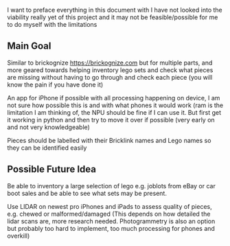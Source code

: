 I want to preface everything in this document with I have not looked into the viability really yet of this project and it may not be feasible/possible for me to do myself with the limitations

## Main Goal
Similar to brickognize https://brickognize.com but for multiple parts, and more geared towards helping inventory lego sets and check what pieces are missing without having to go through and check each piece (you will know the pain if you have done it)

An app for iPhone if possible with all processing happening on device, I am not sure how possible this is and with what phones it would work (ram is the limitation I am thinking of, the NPU should be fine if I can use it. But first get it working in python and then try to move it over if possible (very early on and not very knowledgeable)

Pieces should be labelled with their Bricklink names and Lego names so they can be identified easily

## Possible Future Idea
Be able to inventory a large selection of lego e.g. joblots from eBay or car boot sales and be able to see what sets may be present.

Use LIDAR on newest pro iPhones and iPads to assess quality of pieces, e.g. chewed or malformed/damaged (This depends on how detailed the lidar scans are, more research needed. Photogrammetry is also an option but probably too hard to implement, too much processing for phones and overkill)